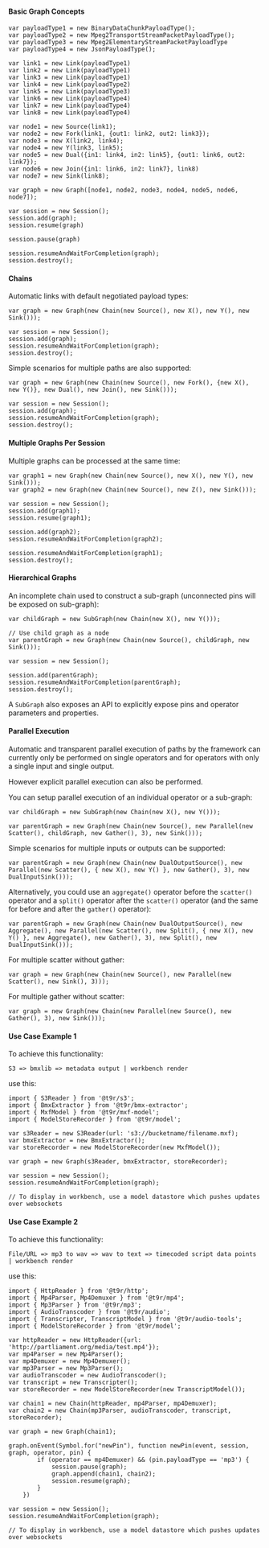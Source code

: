 #### Basic Graph Concepts

```
var payloadType1 = new BinaryDataChunkPayloadType();
var payloadType2 = new Mpeg2TransportStreamPacketPayloadType();
var payloadType3 = new Mpeg2ElementaryStreamPacketPayloadType
var payloadType4 = new JsonPayloadType();

var link1 = new Link(payloadType1)
var link2 = new Link(payloadType1)
var link3 = new Link(payloadType1)
var link4 = new Link(payloadType2)
var link5 = new Link(payloadType3)
var link6 = new Link(payloadType4)
var link7 = new Link(payloadType4)
var link8 = new Link(payloadType4)

var node1 = new Source(link1);
var node2 = new Fork(link1, {out1: link2, out2: link3});
var node3 = new X(link2, link4);
var node4 = new Y(link3, link5);
var node5 = new Dual({in1: link4, in2: link5}, {out1: link6, out2: link7});
var node6 = new Join({in1: link6, in2: link7}, link8)
var node7 = new Sink(link8);

var graph = new Graph([node1, node2, node3, node4, node5, node6, node7]);

var session = new Session();
session.add(graph);
session.resume(graph)

session.pause(graph)

session.resumeAndWaitForCompletion(graph);
session.destroy();
```

#### Chains

Automatic links with default negotiated payload types:

```
var graph = new Graph(new Chain(new Source(), new X(), new Y(), new Sink()));

var session = new Session();
session.add(graph);
session.resumeAndWaitForCompletion(graph);
session.destroy();
```

Simple scenarios for multiple paths are also supported:

```
var graph = new Graph(new Chain(new Source(), new Fork(), {new X(), new Y()}, new Dual(), new Join(), new Sink()));

var session = new Session();
session.add(graph);
session.resumeAndWaitForCompletion(graph);
session.destroy();
```

#### Multiple Graphs Per Session

Multiple graphs can be processed at the same time:
 
```
var graph1 = new Graph(new Chain(new Source(), new X(), new Y(), new Sink()));
var graph2 = new Graph(new Chain(new Source(), new Z(), new Sink()));

var session = new Session();
session.add(graph1);
session.resume(graph1);

session.add(graph2);
session.resumeAndWaitForCompletion(graph2);

session.resumeAndWaitForCompletion(graph1);
session.destroy();
```

#### Hierarchical Graphs

An incomplete chain used to construct a sub-graph (unconnected pins will be exposed on sub-graph):

```
var childGraph = new SubGraph(new Chain(new X(), new Y()));

// Use child graph as a node
var parentGraph = new Graph(new Chain(new Source(), childGraph, new Sink()));

var session = new Session();

session.add(parentGraph);
session.resumeAndWaitForCompletion(parentGraph);
session.destroy();
```

A `SubGraph` also exposes an API to explicitly expose pins and operator parameters and properties.

#### Parallel Execution 

Automatic and transparent parallel execution of paths by the framework can currently only be performed 
on single operators and for operators with only a single input and single output.

However explicit parallel execution can also be performed. 

You can setup parallel execution of an individual operator or a sub-graph:

```
var childGraph = new SubGraph(new Chain(new X(), new Y()));

var parentGraph = new Graph(new Chain(new Source(), new Parallel(new Scatter(), childGraph, new Gather(), 3), new Sink()));
```

Simple scenarios for multiple inputs or outputs can be supported:

```
var parentGraph = new Graph(new Chain(new DualOutputSource(), new Parallel(new Scatter(), { new X(), new Y() }, new Gather(), 3), new DualInputSink()));
```

Alternatively, you could use an `aggregate()` operator before the `scatter()` operator and a `split()` operator after the `scatter()` operator 
(and the same for before and after the `gather()` operator):


```
var parentGraph = new Graph(new Chain(new DualOutputSource(), new Aggregate(), new Parallel(new Scatter(), new Split(), { new X(), new Y() }, new Aggregate(), new Gather(), 3), new Split(), new DualInputSink()));
```

For multiple scatter without gather:

```
var graph = new Graph(new Chain(new Source(), new Parallel(new Scatter(), new Sink(), 3)));
```

For multiple gather without scatter:

```
var graph = new Graph(new Chain(new Parallel(new Source(), new Gather(), 3), new Sink()));
```

#### Use Case Example 1

To achieve this functionality:

```
S3 => bmxlib => metadata output | workbench render
```

use this:

```
import { S3Reader } from '@t9r/s3';
import { BmxExtractor } from '@t9r/bmx-extractor';
import { MxfModel } from '@t9r/mxf-model';
import { ModelStoreRecorder } from '@t9r/model';

var s3Reader = new S3Reader(url: 's3://bucketname/filename.mxf);
var bmxExtractor = new BmxExtractor();
var storeRecorder = new ModelStoreRecorder(new MxfModel());

var graph = new Graph(s3Reader, bmxExtractor, storeRecorder);

var session = new Session();
session.resumeAndWaitForCompletion(graph);

// To display in workbench, use a model datastore which pushes updates over websockets

```

#### Use Case Example 2

To achieve this functionality:

```
File/URL => mp3 to wav => wav to text => timecoded script data points | workbench render
```

use this:

```
import { HttpReader } from '@t9r/http';
import { Mp4Parser, Mp4Demuxer } from '@t9r/mp4';
import { Mp3Parser } from '@t9r/mp3';
import { AudioTranscoder } from '@t9r/audio';
import { Transcripter, TranscriptModel } from '@t9r/audio-tools';
import { ModelStoreRecorder } from '@t9r/model';

var httpReader = new HttpReader({url: 'http://partliament.org/media/test.mp4'});
var mp4Parser = new Mp4Parser();
var mp4Demuxer = new Mp4Demuxer();
var mp3Parser = new Mp3Parser();
var audioTranscoder = new AudioTranscoder();
var transcript = new Transcripter();
var storeRecorder = new ModelStoreRecorder(new TranscriptModel());

var chain1 = new Chain(httpReader, mp4Parser, mp4Demuxer);
var chain2 = new Chain(mp3Parser, audioTranscoder, transcript, storeRecorder);

var graph = new Graph(chain1);

graph.onEvent(Symbol.for("newPin"), function newPin(event, session, graph, operator, pin) {
        if (operator == mp4Demuxer) && (pin.payloadType == 'mp3') {
            session.pause(graph);
            graph.append(chain1, chain2);
            session.resume(graph);
        }
    })

var session = new Session();
session.resumeAndWaitForCompletion(graph);

// To display in workbench, use a model datastore which pushes updates over websockets
```
